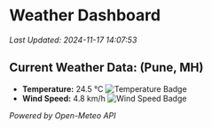 
# Weather Dashboard

_Last Updated: 2024-11-17 14:07:53_

## Current Weather Data: (Pune, MH)
- **Temperature:** 24.5 °C ![Temperature Badge](https://img.shields.io/badge/Temperature-Medium%20Temp-green)
- **Wind Speed:** 4.8 km/h ![Wind Speed Badge](https://img.shields.io/badge/Wind%20Speed-Low%20Wind-blue)

*Powered by Open-Meteo API*
